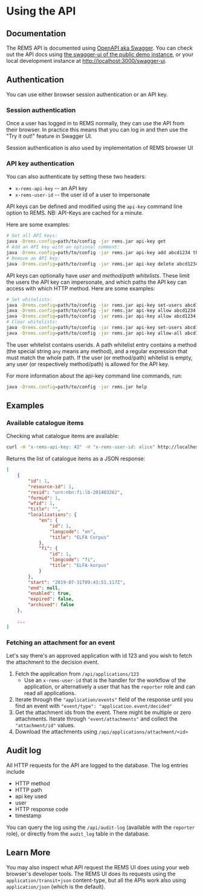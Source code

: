 # Using the API

## Documentation

The REMS API is documented using
[OpenAPI aka Swagger](https://swagger.io/docs/specification/about/).
You can check out the API docs using
[the swagger-ui of the public demo instance](https://rems-demo.rahtiapp.fi/swagger-ui),
or your local development instance at <http://localhost:3000/swagger-ui>.

## Authentication

You can use either browser session authentication or an API key.

### Session authentication

Once a user has logged in to REMS normally, they can use the API from
their browser. In practice this means that you can log in and then use
the "Try it out!" feature in Swagger UI.

Session authentication is also used by implementation of  REMS browser UI

### API key authentication

You can also authenticate by setting these two headers:
- `x-rems-api-key` -- an API key
- `x-rems-user-id` -- the user id of a user to impersonate

API keys can be defined and modified using the `api-key` command line option to REMS. NB: API-Keys are cached for a minute.

Here are some examples:

```sh
# Get all API keys:
java -Drems.config=path/to/config -jar rems.jar api-key get
# Add an API key with an optional comment:
java -Drems.config=path/to/config -jar rems.jar api-key add abcd1234 this is my secret api key
# Remove an API key:
java -Drems.config=path/to/config -jar rems.jar api-key delete abcd1234
```

API keys can optionally have _user_ and _method/path whitelists_. These limit
the users the API key can impersonate, and which paths the API key can
access with which HTTP method. Here are some examples:

```sh
# Set whitelists:
java -Drems.config=path/to/config -jar rems.jar api-key set-users abcd1234 alice bob
java -Drems.config=path/to/config -jar rems.jar api-key allow abcd1234 get '/api/users/.*'
java -Drems.config=path/to/config -jar rems.jar api-key allow abcd1234 any '/api/applications/.*'
# Clear whitelists:
java -Drems.config=path/to/config -jar rems.jar api-key set-users abcd1234
java -Drems.config=path/to/config -jar rems.jar api-key allow-all abcd1234
```

The user whitelist contains userids. A path whitelist entry contains a
method (the special string `any` means any method), and a regular
expression that must match the whole path. If the user (or
method/path) whitelist is empty, any user (or respectively
method/path) is allowed for the API key.

For more information about the api-key command line commands, run:

```sh
java -Drems.config=path/to/config -jar rems.jar help
```

## Examples

### Available catalogue items

Checking what catalogue items are available:

```sh
curl -H "x-rems-api-key: 42" -H "x-rems-user-id: alice" http://localhost:3000/api/catalogue
```

Returns the list of catalogue items as a JSON response:

```json
[
    {
        "id": 1,
        "resource-id": 1,
        "resid": "urn:nbn:fi:lb-201403262",
        "formid": 1,
        "wfid": 1,
        "title": "",
        "localizations": {
            "en": {
                "id": 1,
                "langcode": "en",
                "title": "ELFA Corpus"
            },
            "fi": {
                "id": 1,
                "langcode": "fi",
                "title": "ELFA-korpus"
            }
        },
        "start": "2019-07-31T09:43:51.117Z",
        "end": null,
        "enabled": true,
        "expired": false,
        "archived": false
    },

    ...
]
```

### Fetching an attachment for an event

Let's say there's an approved application with id 123 and you wish to
fetch the attachment to the decision event.

1. Fetch the application from `/api/applications/123`
   - Use an `x-rems-user-id` that is the handler for the workflow of the application, or alternatively a user that has the `reporter` role and can read all applications.
2. Iterate through the `"application/events"` field of the response until you find an event with `"event/type": "application.event/decided"`
3. Get the attachment ids from the event. There might be multiple or zero attachments. Iterate through `"event/attachments"` and collect the `"attachment/id"` values.
4. Download the attachments using `/api/applications/attachment/<id>`

## Audit log

All HTTP requests for the API are logged to the database. The log
entries include

- HTTP method
- HTTP path
- api key used
- user
- HTTP response code
- timestamp

You can query the log using the `/api/audit-log` (available with the
`reporter` role), or directly from the `audit_log` table in the
database.

## Learn More

You may also inspect what API request the REMS UI does using your web
browser's developer tools. The REMS UI does its requests using the
`application/transit+json` content-type, but all the APIs work also
using `application/json` (which is the default).
